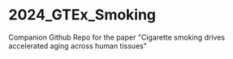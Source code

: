 # 2024_GTEx_Smoking
Companion Github Repo for the paper "Cigarette smoking drives accelerated aging across human tissues"
